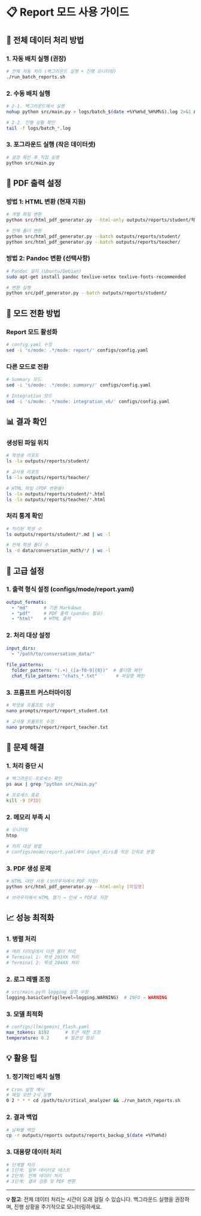 # 📋 Report 모드 사용 가이드

## 🚀 전체 데이터 처리 방법

### 1. 자동 배치 실행 (권장)
```bash
# 전체 자동 처리 (백그라운드 실행 + 진행 모니터링)
./run_batch_reports.sh
```

### 2. 수동 배치 실행
```bash
# 2-1. 백그라운드에서 실행
nohup python src/main.py > logs/batch_$(date +%Y%m%d_%H%M%S).log 2>&1 &

# 2-2. 진행 상황 확인
tail -f logs/batch_*.log
```

### 3. 포그라운드 실행 (작은 데이터셋)
```bash
# 설정 확인 후 직접 실행
python src/main.py
```

## 📄 PDF 출력 설정

### 방법 1: HTML 변환 (현재 지원)
```bash
# 개별 파일 변환
python src/html_pdf_generator.py --html-only outputs/reports/student/학생_20114.md

# 전체 폴더 변환
python src/html_pdf_generator.py --batch outputs/reports/student/
python src/html_pdf_generator.py --batch outputs/reports/teacher/
```

### 방법 2: Pandoc 변환 (선택사항)
```bash
# Pandoc 설치 (Ubuntu/Debian)
sudo apt-get install pandoc texlive-xetex texlive-fonts-recommended

# 변환 실행
python src/pdf_generator.py --batch outputs/reports/student/
```

## 🎯 모드 전환 방법

### Report 모드 활성화
```bash
# config.yaml 수정
sed -i 's/mode: .*/mode: report/' configs/config.yaml
```

### 다른 모드로 전환
```bash
# Summary 모드
sed -i 's/mode: .*/mode: summary/' configs/config.yaml

# Integration 모드
sed -i 's/mode: .*/mode: integration_v6/' configs/config.yaml
```

## 📊 결과 확인

### 생성된 파일 위치
```bash
# 학생용 리포트
ls -la outputs/reports/student/

# 교사용 리포트
ls -la outputs/reports/teacher/

# HTML 파일 (PDF 변환용)
ls -la outputs/reports/student/*.html
ls -la outputs/reports/teacher/*.html
```

### 처리 통계 확인
```bash
# 처리된 학생 수
ls outputs/reports/student/*.md | wc -l

# 전체 학생 폴더 수
ls -d data/conversation_math/*/ | wc -l
```

## 🔧 고급 설정

### 1. 출력 형식 설정 (configs/mode/report.yaml)
```yaml
output_formats:
  - "md"      # 기본 Markdown
  - "pdf"     # PDF 출력 (pandoc 필요)
  - "html"    # HTML 출력
```

### 2. 처리 대상 설정
```yaml
input_dirs:
  - "/path/to/conversation_data/"
  
file_patterns:
  folder_pattern: "(.+)_([a-f0-9]{8})"  # 폴더명 패턴
  chat_file_pattern: "chats_*.txt"       # 파일명 패턴
```

### 3. 프롬프트 커스터마이징
```bash
# 학생용 프롬프트 수정
nano prompts/report/report_student.txt

# 교사용 프롬프트 수정
nano prompts/report/report_teacher.txt
```

## 🚨 문제 해결

### 1. 처리 중단 시
```bash
# 백그라운드 프로세스 확인
ps aux | grep "python src/main.py"

# 프로세스 종료
kill -9 [PID]
```

### 2. 메모리 부족 시
```bash
# 모니터링
htop

# 처리 대상 분할
# configs/mode/report.yaml에서 input_dirs를 작은 단위로 분할
```

### 3. PDF 생성 문제
```bash
# HTML 대안 사용 (브라우저에서 PDF 저장)
python src/html_pdf_generator.py --html-only [파일명]

# 브라우저에서 HTML 열기 → 인쇄 → PDF로 저장
```

## 📈 성능 최적화

### 1. 병렬 처리
```bash
# 여러 터미널에서 다른 폴더 처리
# Terminal 1: 학생_201XX 처리
# Terminal 2: 학생_204XX 처리
```

### 2. 로그 레벨 조정
```python
# src/main.py의 logging 설정 수정
logging.basicConfig(level=logging.WARNING)  # INFO → WARNING
```

### 3. 모델 최적화
```yaml
# configs/llm/gemini_flash.yaml
max_tokens: 8192      # 토큰 제한 조정
temperature: 0.2      # 일관성 향상
```

## 💡 활용 팁

### 1. 정기적인 배치 실행
```bash
# Cron 설정 예시
# 매일 오전 2시 실행
0 2 * * * cd /path/to/critical_analyzer && ./run_batch_reports.sh
```

### 2. 결과 백업
```bash
# 날짜별 백업
cp -r outputs/reports outputs/reports_backup_$(date +%Y%m%d)
```

### 3. 대용량 데이터 처리
```bash
# 단계별 처리
# 1단계: 일부 데이터로 테스트
# 2단계: 전체 데이터 처리
# 3단계: 결과 검증 및 PDF 변환
```

---

**💡 참고**: 전체 데이터 처리는 시간이 오래 걸릴 수 있습니다. 
백그라운드 실행을 권장하며, 진행 상황을 주기적으로 모니터링하세요.